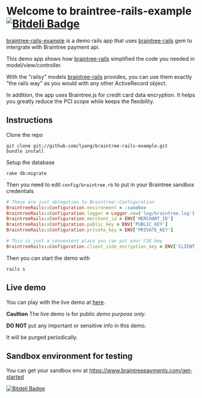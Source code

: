 # Welcome to braintree-rails-example [![Bitdeli Badge](https://d2weczhvl823v0.cloudfront.net/lyang/braintree-rails-example/trend.png)](https://bitdeli.com/free "Bitdeli Badge")
[braintree-rails-example](https://github.com/lyang/braintree-rails-example) is a demo rails app that uses [braintree-rails](https://github.com/lyang/braintree-rails) gem to intergrate with Braintree payment api.

This demo app shows how [braintree-rails](https://github.com/lyang/braintree-rails-example) simplified the code you needed in model/view/controller.

With the "railsy" models [braintree-rails](https://github.com/lyang/braintree-rails) provides, you can use them exactly "the rails way" as you would with any other ActiveRecord object.

In addition, the app uses Braintree.js for credit card data encryption. It helps you greatly reduce the PCI scope while keeps the flexibility.

## Instructions
Clone the repo

    git clone git://github.com/lyang/braintree-rails-example.git
    bundle install

Setup the database

    rake db:migrate

Then you need to edit `config/braintree.rb` to put in your Braintree sandbox credentials
```ruby
# Those are just delegation to Braintree::Configuration    
BraintreeRails::Configuration.environment = :sandbox
BraintreeRails::Configuration.logger = Logger.new('log/braintree.log')
BraintreeRails::Configuration.merchant_id = ENV['MERCHANT_ID']
BraintreeRails::Configuration.public_key = ENV['PUBLIC_KEY']
BraintreeRails::Configuration.private_key = ENV['PRIVATE_KEY']

# This is just a convenient place you can put your CSE key
BraintreeRails::Configuration.client_side_encryption_key = ENV['CLIENT_SIDE_ENCRYPTION_KEY']
```

Then you can start the demo with

    rails s

## Live demo
You can play with the live demo at [here](http://braintree-rails-example.herokuapp.com/).

**Caultion**
The live demo is for public *demo purpose only*.

**DO NOT** put any important or sensitive info in this demo.

It will be purged periodically.

## Sandbox environment for testing
You can get your sandbox env at https://www.braintreepayments.com/get-started


[![Bitdeli Badge](https://d2weczhvl823v0.cloudfront.net/lyang/braintree-rails-example/trend.png)](https://bitdeli.com/free "Bitdeli Badge")

